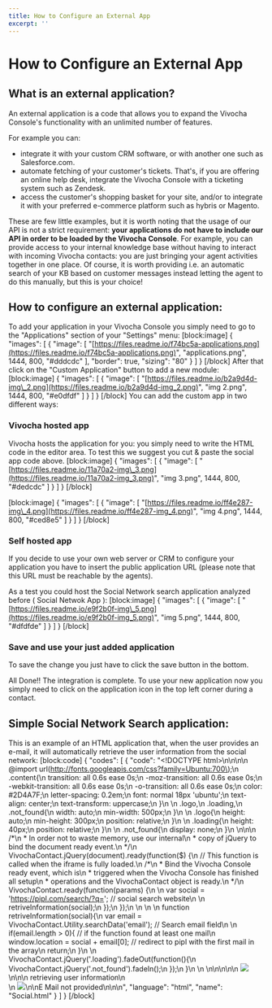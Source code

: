 ```yaml
---
title: How to Configure an External App
excerpt: ''
---
```


# How to Configure an External App

## What is an external application?

An external application is a code that allows you to expand the Vivocha Console's functionality with an unlimited number of features.

For example you can:

* integrate it with your custom CRM software, or with another one such as Salesforce.com.
* automate fetching of your customer's tickets. That's, if you are offering an online help desk, integrate the Vivocha Console with a ticketing system such as Zendesk.
* access the customer's shopping basket for your site, and/or to integrate it with your preferred e-commerce platform such as hybris or Magento.

These are few little examples, but it is worth noting that the usage of our API is not a strict requirement: **your applications do not have to include our API in order to be loaded by the Vivocha Console**. For example, you can provide access to your internal knowledge base without having to interact with incoming Vivocha contacts: you are just bringing your agent activities together in one place. Of course, it is worth providing i.e. an automatic search of your KB based on customer messages instead letting the agent to do this manually, but this is your choice!

## How to configure an external application:

To add your application in your Vivocha Console you simply need to go to the "Applications" section of your "Settings" menu: \[block:image\] { "images": \[ { "image": \[ "[https://files.readme.io/f74bc5a-applications.png](https://files.readme.io/f74bc5a-applications.png)", "applications.png", 1444, 800, "\#dddcdc" \], "border": true, "sizing": "80" } \] } \[/block\] After that click on the "Custom Application" button to add a new module: \[block:image\] { "images": \[ { "image": \[ "[https://files.readme.io/b2a9d4d-img\_2.png](https://files.readme.io/b2a9d4d-img_2.png)", "img 2.png", 1444, 800, "\#e0dfdf" \] } \] } \[/block\] You can add the custom app in two different ways:

### Vivocha hosted app

Vivocha hosts the application for you: you simply need to write the HTML code in the editor area. To test this we suggest you cut & paste the social app code above. \[block:image\] { "images": \[ { "image": \[ "[https://files.readme.io/11a70a2-img\_3.png](https://files.readme.io/11a70a2-img_3.png)", "img 3.png", 1444, 800, "\#dedcdc" \] } \] } \[/block\]

\[block:image\] { "images": \[ { "image": \[ "[https://files.readme.io/ff4e287-img\_4.png](https://files.readme.io/ff4e287-img_4.png)", "img 4.png", 1444, 800, "\#ced8e5" \] } \] } \[/block\]

### Self hosted app

If you decide to use your own web server or CRM to configure your application you have to insert the public application URL \(please note that this URL must be reachable by the agents\).

As a test you could host the Social Network search application analyzed before \( Social Netwok App \): \[block:image\] { "images": \[ { "image": \[ "[https://files.readme.io/e9f2b0f-img\_5.png](https://files.readme.io/e9f2b0f-img_5.png)", "img 5.png", 1444, 800, "\#dfdfde" \] } \] } \[/block\]

### Save and use your just added application

To save the change you just have to click the save button in the bottom.

All Done!! The integration is complete. To use your new application now you simply need to click on the application icon in the top left corner during a contact.

## Simple Social Network Search application:

This is an example of an HTML application that, when the user provides an e-mail, it will automatically retrieve the user information from the social network: \[block:code\] { "codes": \[ { "code": "&lt;!DOCTYPE html&gt;\n\n\n\n @import url\(http://fonts.googleapis.com/css?family=Ubuntu:700\);\n .content{\n transition: all 0.6s ease 0s;\n -moz-transition: all 0.6s ease 0s;\n -webkit-transition: all 0.6s ease 0s;\n -o-transition: all 0.6s ease 0s;\n color: \#2D4A7F;\n letter-spacing: 0.2em;\n font: normal 18px 'ubuntu';\n text-align: center;\n text-transform: uppercase;\n }\n \n .logo,\n .loading,\n .not\_found{\n width: auto;\n min-width: 500px;\n }\n \n .logo{\n height: auto;\n min-height: 300px;\n position: relative;\n }\n \n .loading{\n height: 40px;\n position: relative;\n }\n \n .not\_found{\n display: none;\n }\n \n\n\n /\*\n \* In order not to waste memory, use our internal\n \* copy of jQuery to bind the document ready event.\n \*/\n VivochaContact.jQuery\(document\).ready\(function\($\) {\n // This function is called when the iframe is fully loaded.\n /\*\n \* Bind the Vivocha Console ready event, which is\n \* triggered when the Vivocha Console has finished all setup\n \* operations and the VivochaContact object is ready.\n \*/\n VivochaContact.ready\(function\(params\) {\n \n var social = 'https://pipl.com/search/?q='; // social search website\n \n retriveInformation\(social\);\n }\);\n }\);\n \n \n \n function retriveInformation\(social\){\n var email = VivochaContact.Utility.searchData\('email'\); // Search email field\n \n if\(email.length &gt; 0\){ // if the function found at least one mail\n window.location = social + email\[0\]; // redirect to pipl with the first mail in the array\n return;\n }\n \n VivochaContact.jQuery\('.loading'\).fadeOut\(function\(\){\n VivochaContact.jQuery\('.not\_found'\).fadeIn\(\);\n }\);\n }\n \n \n\n\n\n\n ![](https://github.com/Smilly/vivochadoc/tree/b817a1941984576e8436f7d5995548bf11c2df0a/Developer%20Guide/Integrations%20with%20Third-Party%20Apps//%22https:/s3.amazonaws.com/vivocha/www/images/vivocha_orange_500.png/%22)\n\n\n retrieving user information\n  
\n ![](https://github.com/Smilly/vivochadoc/tree/b817a1941984576e8436f7d5995548bf11c2df0a/Developer%20Guide/Integrations%20with%20Third-Party%20Apps//%22https:/s3.amazonaws.com/vivocha/www/images/loading.gif/%22)\n\nE Mail not provided\n\n\n", "language": "html", "name": "Social.html" } \] } \[/block\]

